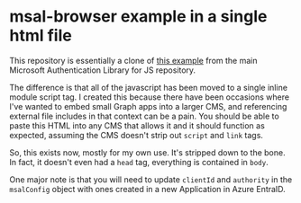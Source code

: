 # msal-browser example in a single html file

This repository is essentially a clone of [this example](https://github.com/AzureAD/microsoft-authentication-library-for-js/tree/dev/samples/msal-browser-samples/VanillaJSTestApp2.0/app/default) from the main Microsoft Authentication Library for JS repository.

The difference is that all of the javascript has been moved to a single inline module script tag. I created this because there have been occasions where I've wanted to embed small Graph apps into a larger CMS, and referencing external file includes in that context can be a pain. You should be able to paste this HTML into any CMS that allows it and it should function as expected, assuming the CMS doesn't strip out `script` and `link` tags.

So, this exists now, mostly for my own use. It's stripped down to the bone. In fact, it doesn't even had a `head` tag, everything is contained in `body`. 

One major note is that you will need to update `clientId` and `authority` in the `msalConfig` object with ones created in a new Application in Azure EntraID.
